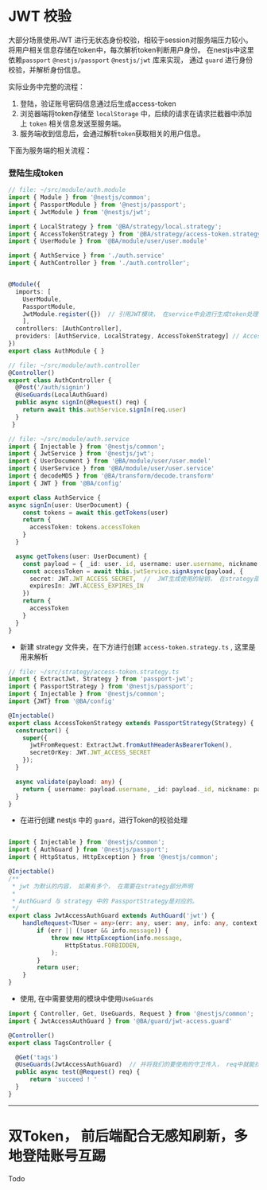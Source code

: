 # JWT 校验
大部分场景使用JWT 进行无状态身份校验，相较于session对服务端压力较小。将用户相关信息存储在token中，每次解析token判断用户身份。
在nestjs中这里依赖`passport` `@nestjs/passport` `@nestjs/jwt` 库来实现， 通过 `guard` 进行身份校验，并解析身份信息。

实际业务中完整的流程：
1. 登陆，验证账号密码信息通过后生成access-token
2. 浏览器端将token存储至 `localStorage` 中，后续的请求在请求拦截器中添加上 `token` 相关信息发送至服务端。
3. 服务端收到信息后，会通过解析`token`获取相关的用户信息。

下面为服务端的相关流程：

### 登陆生成token
```typescript
// file: ~/src/module/auth.module
import { Module } from '@nestjs/common';
import { PassportModule } from '@nestjs/passport';
import { JwtModule } from '@nestjs/jwt';

import { LocalStrategy } from '@BA/strategy/local.strategy';
import { AccessTokenStrategy } from '@BA/strategy/access-token.strategy';
import { UserModule } from '@BA/module/user/user.module'

import { AuthService } from './auth.service'
import { AuthController } from './auth.controller';


@Module({
  imports: [
    UserModule,
    PassportModule,
    JwtModule.register({})  // 引用JWT模块， 在service中会进行生成token处理
    ],
  controllers: [AuthController],
  providers: [AuthService, LocalStrategy, AccessTokenStrategy] // AccessTokenStrategy 是JWT 的解析部分，解析完成后会进行返回相关value内容
})
export class AuthModule { }

```

```typescript
// file: ~/src/module/auth.controller
@Controller()
export class AuthController {
  @Post('/auth/signin')
  @UseGuards(LocalAuthGuard)
  public async signIn(@Request() req) {
    return await this.authService.signIn(req.user)
  }
 }

```

```typescript
// file: ~/src/module/auth.service
import { Injectable } from '@nestjs/common';
import { JwtService } from '@nestjs/jwt';
import { UserDocument } from '@BA/module/user/user.model'
import { UserService } from '@BA/module/user/user.service'
import { decodeMD5 } from '@BA/transform/decode.transform'
import { JWT } from '@BA/config'

export class AuthService {
async signIn(user: UserDocument) {
    const tokens = await this.getTokens(user)
    return {
      accessToken: tokens.accessToken
    }
  }

  async getTokens(user: UserDocument) {
    const payload = { _id: user._id, username: user.username, nickname: user.nickname };
    const accessToken = await this.jwtService.signAsync(payload, {
      secret: JWT.JWT_ACCESS_SECRET,  //  JWT生成使用的秘钥， 在strategy部分配置JWT解析的时候需要为相同的秘钥
      expiresIn: JWT.ACCESS_EXPIRES_IN
    })
    return {
      accessToken
    }
  }
}
```


- 新建 strategy 文件夹，在下方进行创建 `access-token.strategy.ts` , 这里是用来解析

```typescript
// file: ~/src/strategy/access-token.strategy.ts
import { ExtractJwt, Strategy } from 'passport-jwt';
import { PassportStrategy } from '@nestjs/passport';
import { Injectable } from '@nestjs/common';
import {JWT} from '@BA/config'

@Injectable()
export class AccessTokenStrategy extends PassportStrategy(Strategy) {   // 如果有多个token，在需要单独声明名称
  constructor() {
    super({
      jwtFromRequest: ExtractJwt.fromAuthHeaderAsBearerToken(),
      secretOrKey: JWT.JWT_ACCESS_SECRET
    });
  }

  async validate(payload: any) {
    return { username: payload.username, _id: payload._id, nickname: payload.nickname };  // 校验通过后会返回相关的内容。
  }
}
```


- 在进行创建 nestjs 中的 `guard`，进行Token的校验处理

```typescript

import { Injectable } from '@nestjs/common';
import { AuthGuard } from '@nestjs/passport';
import { HttpStatus, HttpException } from '@nestjs/common';

@Injectable()
/**
 * jwt 为默认的内容， 如果有多个， 在需要在strategy部分声明
 *
 * AuthGuard 与 strategy 中的 PassportStrategy是对应的。
 */
export class JwtAccessAuthGuard extends AuthGuard('jwt') {
  	handleRequest<TUser = any>(err: any, user: any, info: any, context: any, status?: any): TUser {
		if (err || (!user && info.message)) {
			throw new HttpException(info.message,
				HttpStatus.FORBIDDEN,
			);
		}
		return user;
	}
}
```

- 使用, 在中需要使用的模块中使用`UseGuards`

```typescript
import { Controller, Get, UseGuards, Request } from '@nestjs/common';
import { JwtAccessAuthGuard } from '@BA/guard/jwt-access.guard'

@Controller()
export class TagsController {

  @Get('tags')
  @UseGuards(JwtAccessAuthGuard)  // 并将我们的要使用的守卫传入， req中就能找直接查到我们使用的相关信息
  public async test(@Request() req) {
      return 'succeed ! '
  }
}

```


---
# 双Token， 前后端配合无感知刷新，多地登陆账号互踢
Todo
